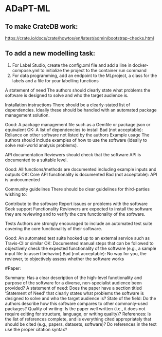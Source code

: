 # ADaPT-ML

## To make CrateDB work: ##
https://crate.io/docs/crate/howtos/en/latest/admin/bootstrap-checks.html

## To add a new modelling task: ##
1. For Label Studio, create the config.xml file and add a line in docker-compose.yml to initialize the project to the container run command
2. For data programming, add an endpoint to the MLproject, a class for the labels and a file for your labelling functions

A statement of need
The authors should clearly state what problems the software is designed to solve and who the target audience is.

Installation instructions
There should be a clearly-stated list of dependencies. Ideally these should be handled with an automated package management solution.

Good: A package management file such as a Gemfile or package.json or equivalent
OK: A list of dependencies to install
Bad (not acceptable): Reliance on other software not listed by the authors
Example usage
The authors should include examples of how to use the software (ideally to solve real-world analysis problems).

API documentation
Reviewers should check that the software API is documented to a suitable level.

Good: All functions/methods are documented including example inputs and outputs
OK: Core API functionality is documented
Bad (not acceptable): API is undocumented

Community guidelines
There should be clear guidelines for third-parties wishing to:

Contribute to the software
Report issues or problems with the software
Seek support
Functionality
Reviewers are expected to install the software they are reviewing and to verify the core functionality of the software.

Tests
Authors are strongly encouraged to include an automated test suite covering the core functionality of their software.

Good: An automated test suite hooked up to an external service such as Travis-CI or similar
OK: Documented manual steps that can be followed to objectively check the expected functionality of the software (e.g., a sample input file to assert behavior)
Bad (not acceptable): No way for you, the reviewer, to objectively assess whether the software works

#Paper:

Summary: Has a clear description of the high-level functionality and purpose of the software for a diverse, non-specialist audience been provided?
A statement of need: Does the paper have a section titled ‘Statement of Need’ that clearly states what problems the software is designed to solve and who the target audience is?
State of the field: Do the authors describe how this software compares to other commonly-used packages?
Quality of writing: Is the paper well written (i.e., it does not require editing for structure, language, or writing quality)?
References: Is the list of references complete, and is everything cited appropriately that should be cited (e.g., papers, datasets, software)? Do references in the text use the proper citation syntax?